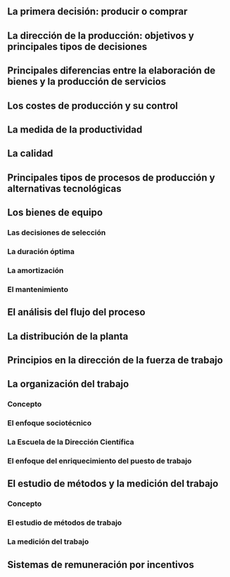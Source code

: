 ## La primera decisión: producir o comprar
## La dirección de la producción: objetivos y principales tipos de decisiones
## Principales diferencias entre la elaboración de bienes y la producción de servicios
## Los costes de producción y su control
## La medida de la productividad
## La calidad
## Principales tipos de procesos de producción y alternativas tecnológicas
## Los bienes de equipo
### Las decisiones de selección
### La duración óptima
### La amortización
### El mantenimiento
## El análisis del flujo del proceso
## La distribución de la planta
## Principios en la dirección de la fuerza de trabajo
## La organización del trabajo
### Concepto
### El enfoque sociotécnico
### La Escuela de la Dirección Científica
### El enfoque del enriquecimiento del puesto de trabajo
## El estudio de métodos y la medición del trabajo
### Concepto
### El estudio de métodos de trabajo
### La medición del trabajo
## Sistemas de remuneración por incentivos